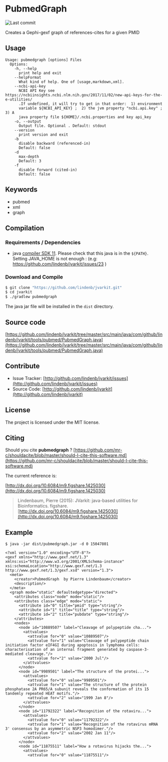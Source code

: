 # PubmedGraph

![Last commit](https://img.shields.io/github/last-commit/lindenb/jvarkit.png)

Creates a Gephi-gexf graph of references-cites for a given PMID


## Usage

```
Usage: pubmedgraph [options] Files
  Options:
    -h, --help
      print help and exit
    --helpFormat
      What kind of help. One of [usage,markdown,xml].
    --ncbi-api-key
      NCBI API Key see https://ncbiinsights.ncbi.nlm.nih.gov/2017/11/02/new-api-keys-for-the-e-utilities/ 
      .If undefined, it will try to get in that order:  1) environment 
      variable ${NCBI_API_KEY} ;  2) the jvm property "ncbi.api.key" ;	3) A 
      java property file ${HOME}/.ncbi.properties and key api_key
    -o, --output
      Output file. Optional . Default: stdout
    --version
      print version and exit
    -b
      disable backward (referenced-in)
      Default: false
    -d
      max-depth
      Default: 3
    -f
      disable forward (cited-in)
      Default: false

```


## Keywords

 * pubmed
 * xml
 * graph


## Compilation

### Requirements / Dependencies

* java [compiler SDK 11](https://jdk.java.net/11/). Please check that this java is in the `${PATH}`. Setting JAVA_HOME is not enough : (e.g: https://github.com/lindenb/jvarkit/issues/23 )


### Download and Compile

```bash
$ git clone "https://github.com/lindenb/jvarkit.git"
$ cd jvarkit
$ ./gradlew pubmedgraph
```

The java jar file will be installed in the `dist` directory.

## Source code 

[https://github.com/lindenb/jvarkit/tree/master/src/main/java/com/github/lindenb/jvarkit/tools/pubmed/PubmedGraph.java](https://github.com/lindenb/jvarkit/tree/master/src/main/java/com/github/lindenb/jvarkit/tools/pubmed/PubmedGraph.java)


## Contribute

- Issue Tracker: [http://github.com/lindenb/jvarkit/issues](http://github.com/lindenb/jvarkit/issues)
- Source Code: [http://github.com/lindenb/jvarkit](http://github.com/lindenb/jvarkit)

## License

The project is licensed under the MIT license.

## Citing

Should you cite **pubmedgraph** ? [https://github.com/mr-c/shouldacite/blob/master/should-I-cite-this-software.md](https://github.com/mr-c/shouldacite/blob/master/should-I-cite-this-software.md)

The current reference is:

[http://dx.doi.org/10.6084/m9.figshare.1425030](http://dx.doi.org/10.6084/m9.figshare.1425030)

> Lindenbaum, Pierre (2015): JVarkit: java-based utilities for Bioinformatics. figshare.
> [http://dx.doi.org/10.6084/m9.figshare.1425030](http://dx.doi.org/10.6084/m9.figshare.1425030)



## Example

```
$ java -jar dist/pubmedgraph.jar -d 0 15047801 
```


```
<?xml version="1.0" encoding="UTF-8"?>
<gexf xmlns="http://www.gexf.net/1.3" xmlns:xsi="http://www.w3.org/2001/XMLSchema-instance" xsi:schemaLocation="http://www.gexf.net/1.3 http://www.gexf.net/1.3/gexf.xsd" version="1.3">
  <meta>
    <creator>PubmedGraph  by Pierre Lindenbaum</creator>
    <description/>
  </meta>
  <graph mode="static" defaultedgetype="directed">
    <attributes class="node" mode="static"/>
    <attributes class="edge" mode="static">
      <attribute id="0" title="pmid" type="string"/>
      <attribute id="1" title="title" type="string"/>
      <attribute id="2" title="pubdate" type="string"/>
    </attributes>
    <nodes>
      <node id="10889507" label="Cleavage of polypeptide cha...">
        <attvalues>
          <attvalue for="0" value="10889507"/>
          <attvalue for="1" value="Cleavage of polypeptide chain initiation factor eIF4GI during apoptosis in lymphoma cells: characterisation of an internal fragment generated by caspase-3-mediated cleavage."/>
          <attvalue for="2" value="2000 Jul"/>
        </attvalues>
      </node>
      <node id="9989501" label="The structure of the protei...">
        <attvalues>
          <attvalue for="0" value="9989501"/>
          <attvalue for="1" value="The structure of the protein phosphatase 2A PR65/A subunit reveals the conformation of its 15 tandemly repeated HEAT motifs."/>
          <attvalue for="2" value="1999 Jan 8"/>
        </attvalues>
      </node>
      <node id="11792322" label="Recognition of the rotaviru...">
        <attvalues>
          <attvalue for="0" value="11792322"/>
          <attvalue for="1" value="Recognition of the rotavirus mRNA 3' consensus by an asymmetric NSP3 homodimer."/>
          <attvalue for="2" value="2002 Jan 11"/>
        </attvalues>
      </node>
      <node id="11875511" label="How a rotavirus hijacks the...">
        <attvalues>
          <attvalue for="0" value="11875511"/>
```

